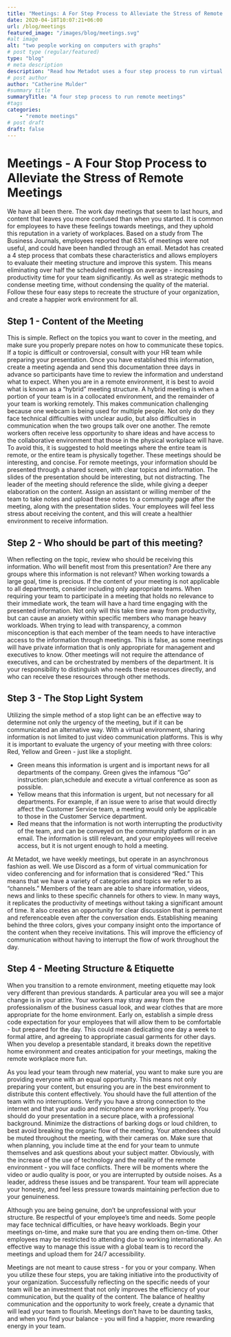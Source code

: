 ```yaml
---
title: "Meetings: A For Step Process to Alleviate the Stress of Remote Meetings"
date: 2020-04-18T10:07:21+06:00
url: /blog/meetings
featured_image: "/images/blog/meetings.svg"
#alt image
alt: "two people working on computers with graphs"
# post type (regular/featured)
type: "blog"
# meta description
description: "Read how Metadot uses a four step process to run virtual meetings"
# post author
author: "Catherine Mulder"
#summary title
summaryTitle: "A four step process to run remote meetings"
#tags
categories: 
    - "remote meetings"
# post draft
draft: false
---
```


# Meetings - A Four Stop Process to Alleviate the Stress of Remote Meetings

We have all been there. The work day meetings that seem to last hours, and content that leaves you more confused than when you started. It is common for employees to have these feelings towards meetings, and they uphold this reputation in a variety of workplaces. Based on a study from The Business Journals, employees reported that 63% of meetings were not useful, and could have been handled through an email.  Metadot has created a 4 step process that combats these characteristics and allows employers to evaluate their meeting structure and improve this system. This means eliminating over half the scheduled meetings on average - increasing productivity time for your team significantly. As well as strategic methods to condense meeting time, without condensing the quality of the material. Follow these four easy steps to recreate the structure of your organization, and create a happier work environment for all.

## Step 1 - Content of the Meeting

This is simple. Reflect on the topics you want to cover in the meeting, and make sure you properly prepare notes on how to communicate these topics. If a topic is difficult or controversial, consult with your HR team while preparing your presentation. Once you have established this information, create a meeting agenda and send this documentation three days in advance so participants have time to review the information and understand what to expect. When you are in a remote environment, it is best to avoid what is known as a “hybrid” meeting structure. A hybrid meeting is when a portion of your team is in a collocated environment, and the remainder of your team is working remotely. This makes communication challenging because one webcam is being used for multiple people. Not only do they face technical difficulties with unclear audio, but also difficulties in communication when the two groups talk over one another. The remote workers often receive less opportunity to share ideas and have access to the collaborative environment that those in the physical workplace will have.  To avoid this, it is suggested to hold meetings where the entire team is remote, or the entire team is physically together. These meetings should be interesting, and concise. For remote meetings, your information should be presented through a shared screen, with clear topics and information. The slides of the presentation should be interesting, but not distracting. The leader of the meeting should reference the slide, while giving a deeper elaboration on the content. Assign an assistant or willing member of the team to take notes and upload these notes to a community page after the meeting, along with the presentation slides. Your employees will feel less stress about receiving the content, and this will create a healthier environment to receive information.

## Step 2 - Who should be part of this meeting?

When reflecting on the topic, review who should be receiving this information. Who will benefit most from this presentation? Are there any groups where this information is not relevant? When working towards a large goal, time is precious. If the content of your meeting is not applicable to all departments, consider including only appropriate teams. When requiring your team to participate in a meeting that holds no relevance to their immediate work, the team will have a hard time engaging with the presented information. Not only will this take time away from productivity, but can cause an anxiety within specific members who manage heavy workloads. When trying to lead with transparency, a common misconception is that each member of the team needs to have interactive access to the information through meetings. This is false, as some meetings will have private information that is only appropriate for management and executives to know. Other meetings will not require the attendance of executives, and can be orchestrated by members of the department. It is your responsibility to distinguish who needs these resources directly, and who can receive these resources through other methods.

## Step 3 - The Stop Light System

Utilizing the simple method of a stop light can be an effective way to determine not only the urgency of the meeting, but if it can be communicated an alternative way. With a virtual environment, sharing information is not limited to just video communication platforms. This is why it is important to evaluate the urgency of your meeting with three colors: Red, Yellow and Green - just like a stoplight.

- Green means this information is urgent and is important news for all departments of the company. Green gives the infamous “Go” instruction: plan,schedule and execute a virtual conference as soon as possible.
- Yellow means that this information is urgent, but not necessary for all departments. For example, if an issue were to arise that would directly affect the Customer Service team, a meeting would only be applicable to those in the Customer Service department.
- Red means that the information is not worth interrupting the productivity of the team, and can be conveyed on the community platform or in an email. The information is still relevant, and your employees will receive access, but it is not urgent enough to hold a meeting.

At Metadot, we have weekly meetings, but operate in an asynchronous fashion as well. We use Discord as a form of virtual communication for video conferencing and for information that is considered “Red.” This means that we have a variety of categories and topics we refer to as “channels.” Members of the team are able to share information, videos, news and links to these specific channels for others to view. In many ways, it replicates the productivity of meetings without taking a significant amount of time. It also creates an opportunity for clear discussion that is permanent and referenceable even after the conversation ends.
 Establishing meaning behind the three colors, gives your company insight onto the importance of the content when they receive invitations. This will improve the efficiency of communication without having to interrupt the flow of work throughout the day.

## Step 4 - Meeting Structure & Etiquette

When you transition to a remote environment, meeting etiquette may look very different than previous standards. A particular area you will see a major change is in your attire. Your workers may stray away from the professionalism of the business casual look, and wear clothes that are more appropriate for the home environment. Early on, establish a simple dress code expectation for your employees that will allow them to be comfortable - but prepared for the day. This could mean dedicating one day a week to formal attire, and agreeing to appropriate casual garments for other days. When you develop a presentable standard, it breaks down the repetitive home environment and creates anticipation for your meetings, making the remote workplace more fun.

As you lead your team through new material, you want to make sure you are providing everyone with an equal opportunity. This means not only preparing your content, but ensuring you are in the best environment to distribute this content effectively. You should have the full attention of the team with no interruptions. Verify you have a strong connection to the internet and that your audio and microphone are working properly. You should do your presentation in a secure place, with a professional background. Minimize the distractions of barking dogs or loud children, to best avoid breaking the organic flow of the meeting. Your attendees should be muted throughout the meeting, with their cameras on. Make sure that when planning, you include time at the end for your team to unmute themselves and ask questions about your subject matter. Obviously, with the increase of the use of technology and the reality of the remote environment - you will face conflicts. There will be moments where the video or audio quality is poor, or you are interrupted by outside noises. As a leader, address these issues and be transparent. Your team will appreciate your honesty, and feel less pressure towards maintaining perfection due to your genuineness.  

Although you are being genuine, don’t be unprofessional with your structure. Be respectful of your employee’s time and needs. Some people may face technical difficulties, or have heavy workloads. Begin your meetings on-time, and make sure that you are ending them on-time. Other employees may be restricted to attending due to working internationally. An effective way to manage this issue with a global team is to record the meetings and upload them for 24/7 accessibility.

Meetings are not meant to cause stress - for you or your company. When you utilize these four steps, you are taking initiative into the productivity of your organization. Successfully reflecting on the specific needs of your team will be an investment that not only improves the efficiency of your communication, but the quality of the content. The balance of healthy communication and the opportunity to work freely, create a dynamic that will lead your team to flourish. Meetings don’t have to be daunting tasks, and when you find your balance - you will find a happier, more rewarding energy in your team.
